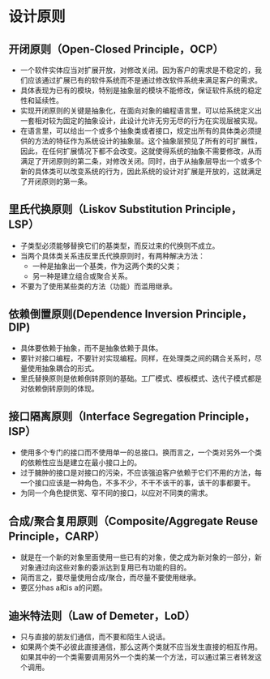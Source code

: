 # 设计原则

## 开闭原则（Open-Closed Principle，OCP）
* 一个软件实体应当对扩展开放，对修改关闭。因为客户的需求是不稳定的，我们应该通过扩展已有的软件系统而不是通过修改软件系统来满足客户的需求。
* 具体表现为已有的模块，特别是抽象层的模块不能修改，保证软件系统的稳定性和延续性。
* 实现开闭原则的关键是抽象化，在面向对象的编程语言里，可以给系统定义出一套相对较为固定的抽象设计，此设计允许无穷无尽的行为在实现层被实现。
* 在语言里，可以给出一个或多个抽象类或者接口，规定出所有的具体类必须提供的方法的特征作为系统设计的抽象层。这个抽象层预见了所有的可扩展性，因此，在任何扩展情况下都不会改变。这就使得系统的抽象不需要修改，从而满足了开闭原则的第二条，对修改关闭。同时，由于从抽象层导出一个或多个新的具体类可以改变系统的行为，因此系统的设计对扩展是开放的，这就满足了开闭原则的第一条。

## 里氏代换原则（Liskov Substitution Principle，LSP）
* 子类型必须能够替换它们的基类型，而反过来的代换则不成立。
* 当两个具体类关系违反里氏代换原则时，有两种解决方法：
    * 一种是抽象出一个基类，作为这两个类的父类；
    * 另一种是建立组合或聚合关系。
* 不要为了使用某些类的方法（功能）而滥用继承。

## 依赖倒置原则(Dependence Inversion Principle，DIP)
* 具体要依赖于抽象，而不是抽象依赖于具体。
* 要针对接口编程，不要针对实现编程。同样，在处理类之间的耦合关系时，尽量使用抽象耦合的形式。
* 里氏替换原则是依赖倒转原则的基础。工厂模式、模板模式、迭代子模式都是对依赖倒转原则的体现。

## 接口隔离原则（Interface Segregation Principle，ISP）
* 使用多个专门的接口而不使用单一的总接口。换而言之，一个类对另外一个类的依赖性应当是建立在最小接口上的。
* 过于臃肿的接口是对接口的污染，不应该强迫客户依赖于它们不用的方法，每一个接口应该是一种角色，不多不少，不干不该干的事，该干的事都要干。
* 为同一个角色提供宽、窄不同的接口，以应对不同类的需求。

## 合成/聚合复用原则（Composite/Aggregate Reuse Principle，CARP）
* 就是在一个新的对象里面使用一些已有的对象，使之成为新对象的一部分，新对象通过向这些对象的委派达到复用已有功能的目的。
* 简而言之，要尽量使用合成/聚合，而尽量不要使用继承。
* 要区分has a和is a的问题。

## 迪米特法则（Law of Demeter，LoD）
* 只与直接的朋友们通信，而不要和陌生人说话。
* 如果两个类不必彼此直接通信，那么这两个类就不应当发生直接的相互作用。如果其中的一个类需要调用另外一个类的某一个方法，可以通过第三者转发这个调用。


